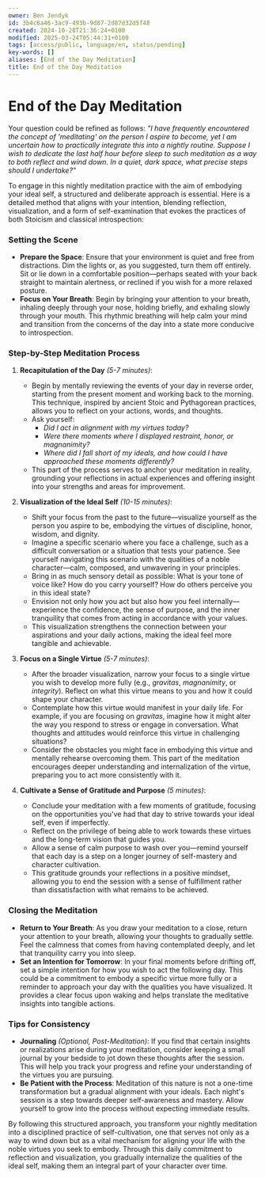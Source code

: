 ```yaml
---
owner: Ben Jendyk
id: 3b4c6a46-3ac9-493b-9d87-2d87d32d5f48
created: 2024-10-28T21:36:24+0100
modified: 2025-03-24T05:44:31+0100
tags: [access/public, language/en, status/pending]
key-words: []
aliases: [End of the Day Meditation]
title: End of the Day Meditation
---
```


# End of the Day Meditation

Your question could be refined as follows: *"I have frequently encountered the concept of 'meditating' on the person I aspire to become, yet I am uncertain how to practically integrate this into a nightly routine. Suppose I wish to dedicate the last half hour before sleep to such meditation as a way to both reflect and wind down. In a quiet, dark space, what precise steps should I undertake?"*

To engage in this nightly meditation practice with the aim of embodying your ideal self, a structured and deliberate approach is essential. Here is a detailed method that aligns with your intention, blending reflection, visualization, and a form of self-examination that evokes the practices of both Stoicism and classical introspection:

### Setting the Scene

- **Prepare the Space**: Ensure that your environment is quiet and free from distractions. Dim the lights or, as you suggested, turn them off entirely. Sit or lie down in a comfortable position—perhaps seated with your back straight to maintain alertness, or reclined if you wish for a more relaxed posture.
- **Focus on Your Breath**: Begin by bringing your attention to your breath, inhaling deeply through your nose, holding briefly, and exhaling slowly through your mouth. This rhythmic breathing will help calm your mind and transition from the concerns of the day into a state more conducive to introspection.

### Step-by-Step Meditation Process

1. **Recapitulation of the Day** *(5-7 minutes)*:  
	- Begin by mentally reviewing the events of your day in reverse order, starting from the present moment and working back to the morning. This technique, inspired by ancient Stoic and Pythagorean practices, allows you to reflect on your actions, words, and thoughts.  
	- Ask yourself:
	  - *Did I act in alignment with my virtues today?*
	  - *Were there moments where I displayed restraint, honor, or magnanimity?*
	  - *Where did I fall short of my ideals, and how could I have approached these moments differently?*  
	- This part of the process serves to anchor your meditation in reality, grounding your reflections in actual experiences and offering insight into your strengths and areas for improvement.

2. **Visualization of the Ideal Self** *(10-15 minutes)*:  
	- Shift your focus from the past to the future—visualize yourself as the person you aspire to be, embodying the virtues of discipline, honor, wisdom, and dignity.  
	- Imagine a specific scenario where you face a challenge, such as a difficult conversation or a situation that tests your patience. See yourself navigating this scenario with the qualities of a noble character—calm, composed, and unwavering in your principles.  
	- Bring in as much sensory detail as possible: What is your tone of voice like? How do you carry yourself? How do others perceive you in this ideal state?  
	- Envision not only how you act but also how you feel internally—experience the confidence, the sense of purpose, and the inner tranquility that comes from acting in accordance with your values.  
	- This visualization strengthens the connection between your aspirations and your daily actions, making the ideal feel more tangible and achievable.

3. **Focus on a Single Virtue** *(5-7 minutes)*:  
	- After the broader visualization, narrow your focus to a single virtue you wish to develop more fully (e.g., *gravitas*, *magnanimity*, or *integrity*). Reflect on what this virtue means to you and how it could shape your character.  
	- Contemplate how this virtue would manifest in your daily life. For example, if you are focusing on *gravitas*, imagine how it might alter the way you respond to stress or engage in conversation. What thoughts and attitudes would reinforce this virtue in challenging situations?  
	- Consider the obstacles you might face in embodying this virtue and mentally rehearse overcoming them. This part of the meditation encourages deeper understanding and internalization of the virtue, preparing you to act more consistently with it.

4. **Cultivate a Sense of Gratitude and Purpose** *(5 minutes)*:  
	- Conclude your meditation with a few moments of gratitude, focusing on the opportunities you've had that day to strive towards your ideal self, even if imperfectly.  
	- Reflect on the privilege of being able to work towards these virtues and the long-term vision that guides you.  
	- Allow a sense of calm purpose to wash over you—remind yourself that each day is a step on a longer journey of self-mastery and character cultivation.  
	- This gratitude grounds your reflections in a positive mindset, allowing you to end the session with a sense of fulfillment rather than dissatisfaction with what remains to be achieved.

### Closing the Meditation

- **Return to Your Breath**: As you draw your meditation to a close, return your attention to your breath, allowing your thoughts to gradually settle. Feel the calmness that comes from having contemplated deeply, and let that tranquility carry you into sleep.
- **Set an Intention for Tomorrow**: In your final moments before drifting off, set a simple intention for how you wish to act the following day. This could be a commitment to embody a specific virtue more fully or a reminder to approach your day with the qualities you have visualized. It provides a clear focus upon waking and helps translate the meditative insights into tangible actions.

### Tips for Consistency

- **Journaling** *(Optional, Post-Meditation)*: If you find that certain insights or realizations arise during your meditation, consider keeping a small journal by your bedside to jot down these thoughts after the session. This will help you track your progress and refine your understanding of the virtues you are pursuing.
- **Be Patient with the Process**: Meditation of this nature is not a one-time transformation but a gradual alignment with your ideals. Each night's session is a step towards deeper self-awareness and mastery. Allow yourself to grow into the process without expecting immediate results.

By following this structured approach, you transform your nightly meditation into a disciplined practice of self-cultivation, one that serves not only as a way to wind down but as a vital mechanism for aligning your life with the noble virtues you seek to embody. Through this daily commitment to reflection and visualization, you gradually internalize the qualities of the ideal self, making them an integral part of your character over time.